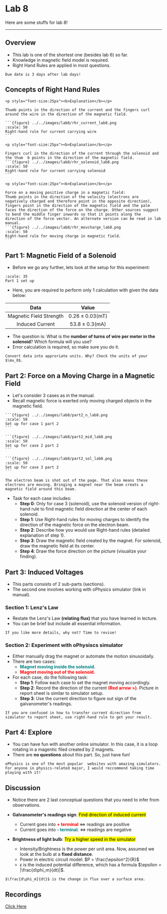# Lab 8

Here are some stuffs for lab 8!
___

## Overview

- This lab is one of the shortest one (besides lab 6) so far.
- Knowledge in magnetic field model is required.
- Right Hand Rules are applied in most questions.

```{warning}
Due date is 3 days after lab days!
```

## Concepts of Right Hand Rules

````{tabbed} Current carrying wire
<p style="font-size:25px"><b>Explanation</b></p>

Thumb points in the direction of the current and the fingers curl around the wire in the direction of the magnetic field.

```{figure} ../../images/lab8/rhr_current_lab8.png
:scale: 50
Right-hand rule for current carrying wire
```
````

````{tabbed} Current carrying solenoid
<p style="font-size:25px"><b>Explanation</b></p>

Fingers curl in the direction of the current through the solenoid and the thum  b points in the direction of the magnetic field.
```{figure} ../../images/lab8/rhr_solenoid_lab8.png
:scale: 50
Right-hand rule for current carrying solenoid
```
````

````{tabbed} Moving charge in magnetic field
<p style="font-size:25px"><b>Explanation</b></p>

Force on a moving positive charge in a magnetic field:
Thumb points in the direction of the velocity (electrons are negatively charged and therefore point in the opposite direction), fingers point in the direction of the magnetic field and the palm faces the direction of the force on the charge. Other sources suggest to bend the middle finger inwards so that it points along the direction of the force vector. An alternate version can be read in lab manual.
```{figure} ../../images/lab8/rhr_movcharge_lab8.png
:scale: 50
Right-hand rule for moving charge in magnetic field.
```
````

## Part 1: Magnetic Field of a Solenoid

- Before we go any further, lets look at the setup for this experiment:

```{figure} ../../images/lab8/part1_setup_lab8.png
:scale: 35
Part 1 set up
```

- Here, you are required to perform only 1 calculation with given the data below:

|Data                   |Value            |
|:---------------------:|:---------------:|
|Magnetic Field Strength|$0.26\pm0.03$(mT)|
|Induced Current        |$53.8\pm0.3$(mA) |

- The question is: What is the **number of turns of wire per meter in the solenoid**? Which formula will you use?
- Error calculation is required, so make sure you do it.

```{caution}
Convert data into approriate units. Why? Check the units of your $\mu_0$.
```

## Part 2: Force on a Moving Charge in a Magnetic Field

- Let's consider 3 cases as in the manual.
- Recall magnetic force is exerted only moving charged objects in the magnetic field.

````{tabbed} North Pole
```{figure} ../../images/lab8/part2_n_lab8.png
:scale: 50
Set up for case 1 part 2
```
````

````{tabbed} Magnet Midpoint
```{figure} ../../images/lab8/part2_mid_lab8.png
:scale: 50
Set up for case 2 part 2
```
````

````{tabbed} Two solenoids
```{figure} ../../images/lab8/part2_sol_lab8.png
:scale: 50
Set up for case 3 part 2
```
````

```{seealso}
The electron beam is shot out of the page. That also means these electrons are moving. Bringing a magnet near the beam creats a magnetic field around this beam.
```

- Task for each case includes:
  - **Step 0**: Only for case 3 (solenoid), use the solenoid version of right-hand rule to find magnetic field direction at the center of each solenoid.
  - **Step 1**: Use Right-hand rules for moving charges to identify the direction of the magnetic force on the electron beam.
  - **Step 2**: Describe how you would use Right-hand rules (detailed explanation of step 1).
  - **Step 3**: Draw the magnetic field created by the magnet. For solenoid, draw the magnetic field at its center.
  - **Step 4**: Draw the force direction on the picture (visualize your finding).

## Part 3: Induced Voltages

- This parts consists of 2 sub-parts (sections).
- The second one involves working with oPhysics simulator (link in manual).

### Section 1: Lenz's Law

- Restate the Lenz's Law **(relating flux)** that you have learned in lecture.
- You can be brief but include all essential information.

```{note}
If you like more details, why not? Time to revise!
```

### Section 2: Experiment with oPhysiscs simulator

- Either manually drag the magnet or automate the motion sinusoidally.
- There are two cases:
  - <font color="teal"><b>Magnet moving inside the solenoid.</b></font>
  - <font color="red"><b>Magnet moving out of the solenoid.</b></font>
- For each case, do the following task:
  - **Step 1**: Follow each case to set the magnet moving accordingly.
  - **Step 2**: Record the direction of the current <font color="red"><b>(Red arrow >)</b></font>. Picture in report sheet is similar to simulator setup.
  - **Step 3**: Use the current direction to figure out sign of the galvanometer's readings.

```{tip}
If you are confused in how to transfer current direction from simulator to report sheet, use right-hand rule to get your result.
```

## Part 4: Explore

- You can have fun with another online simulator. In this case, it is a loop rotating in a magentic filed created by 2 magnets.
- There are **no questions** about this part. So, just have fun!

```{note}
oPhysics is one of the most popular  websites with amazing simulators. For anyone in physics-related major, I would reccommend taking time playing with it!
```

## Discussion

- Notice there are 2 last conceptual questions that you need to infer from observations.

- **Galvanometer's readings sign**: <mark>Find direction of induced current</mark>
  - Current goes into <font color="red"><b>+ terminal</b></font> <=> readings are positive
  - Current goes into <font color="teal"><b>- terminal</b></font>. <=> readings are negative

- **Brightness of light bulb**: <mark>Try a higher speed in the simulator</mark>
  - Intensity/Brightness is the power per unit area. Now, assumed we look at the bulb at a **fixed distance**.
  - Power in electric circuit model: $P = \frac{\epsilon^2}{R}$
  - $\epsilon$ is the induced potential difference, which has a formula $\epsilon = |\frac{d\phi_m}{dt}|$.

```{tip}
$\frac{d\phi_m}{dt}$ is the change in flux over a surface area.
```

## Recordings

[Click Here](https://ubc.zoom.us/rec/share/t67Ii7RDiSgvk8f3EZD9BFzJogo1RZ34-ZFue6I3sS8dg864bKblgZ5tJRbhaOct.7tgjQnrjOkHozW0a)